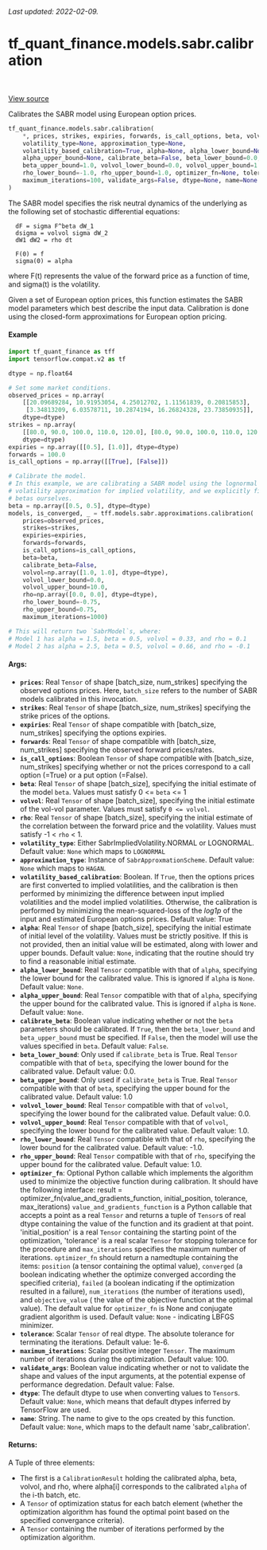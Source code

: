<!--
This file is generated by a tool. Do not edit directly.
For open-source contributions the docs will be updated automatically.
-->

*Last updated: 2022-02-09.*

<div itemscope itemtype="http://developers.google.com/ReferenceObject">
<meta itemprop="name" content="tf_quant_finance.models.sabr.calibration" />
<meta itemprop="path" content="Stable" />
</div>

# tf_quant_finance.models.sabr.calibration

<!-- Insert buttons and diff -->

<table class="tfo-notebook-buttons tfo-api" align="left">
</table>

<a target="_blank" href="https://github.com/google/tf-quant-finance/blob/master/tf_quant_finance/models/sabr/approximations/calibration.py">View source</a>



Calibrates the SABR model using European option prices.

```python
tf_quant_finance.models.sabr.calibration(
    *, prices, strikes, expiries, forwards, is_call_options, beta, volvol, rho,
    volatility_type=None, approximation_type=None,
    volatility_based_calibration=True, alpha=None, alpha_lower_bound=None,
    alpha_upper_bound=None, calibrate_beta=False, beta_lower_bound=0.0,
    beta_upper_bound=1.0, volvol_lower_bound=0.0, volvol_upper_bound=1.0,
    rho_lower_bound=-1.0, rho_upper_bound=1.0, optimizer_fn=None, tolerance=1e-06,
    maximum_iterations=100, validate_args=False, dtype=None, name=None
)
```



<!-- Placeholder for "Used in" -->

The SABR model specifies the risk neutral dynamics of the underlying as the
following set of stochastic differential equations:

```
  dF = sigma F^beta dW_1
  dsigma = volvol sigma dW_2
  dW1 dW2 = rho dt

  F(0) = f
  sigma(0) = alpha
```
where F(t) represents the value of the forward price as a function of time,
and sigma(t) is the volatility.

Given a set of European option prices, this function estimates the SABR model
parameters which best describe the input data. Calibration is done using the
closed-form approximations for European option pricing.

#### Example

```python
import tf_quant_finance as tff
import tensorflow.compat.v2 as tf

dtype = np.float64

# Set some market conditions.
observed_prices = np.array(
    [[20.09689284, 10.91953054, 4.25012702, 1.11561839, 0.20815853],
     [3.34813209, 6.03578711, 10.2874194, 16.26824328, 23.73850935]],
    dtype=dtype)
strikes = np.array(
    [[80.0, 90.0, 100.0, 110.0, 120.0], [80.0, 90.0, 100.0, 110.0, 120.0]],
    dtype=dtype)
expiries = np.array([[0.5], [1.0]], dtype=dtype)
forwards = 100.0
is_call_options = np.array([[True], [False]])

# Calibrate the model.
# In this example, we are calibrating a SABR model using the lognormal
# volatility approximation for implied volatility, and we explicitly fix the
# betas ourselves.
beta = np.array([0.5, 0.5], dtype=dtype)
models, is_converged, _ = tff.models.sabr.approximations.calibration(
    prices=observed_prices,
    strikes=strikes,
    expiries=expiries,
    forwards=forwards,
    is_call_options=is_call_options,
    beta=beta,
    calibrate_beta=False,
    volvol=np.array([1.0, 1.0], dtype=dtype),
    volvol_lower_bound=0.0,
    volvol_upper_bound=10.0,
    rho=np.array([0.0, 0.0], dtype=dtype),
    rho_lower_bound=-0.75,
    rho_upper_bound=0.75,
    maximum_iterations=1000)

# This will return two `SabrModel`s, where:
# Model 1 has alpha = 1.5, beta = 0.5, volvol = 0.33, and rho = 0.1
# Model 2 has alpha = 2.5, beta = 0.5, volvol = 0.66, and rho = -0.1

```

#### Args:


* <b>`prices`</b>: Real `Tensor` of shape [batch_size, num_strikes] specifying the
  observed options prices. Here, `batch_size` refers to the number of SABR
  models calibrated in this invocation.
* <b>`strikes`</b>: Real `Tensor` of shape [batch_size, num_strikes] specifying the
  strike prices of the options.
* <b>`expiries`</b>: Real `Tensor` of shape compatible with [batch_size, num_strikes]
  specifying the options expiries.
* <b>`forwards`</b>: Real `Tensor` of shape compatible with [batch_size, num_strikes]
  specifying the observed forward prices/rates.
* <b>`is_call_options`</b>: Boolean `Tensor` of shape compatible with [batch_size,
  num_strikes] specifying whether or not the prices correspond to a call
  option (=True) or a put option (=False).
* <b>`beta`</b>: Real `Tensor` of shape [batch_size], specifying the initial estimate
  of the model `beta`. Values must satisfy 0 <= `beta` <= 1
* <b>`volvol`</b>: Real `Tensor` of shape [batch_size], specifying the initial estimate
  of the vol-vol parameter. Values must satisfy `0 <= volvol`.
* <b>`rho`</b>: Real `Tensor` of shape [batch_size], specifying the initial estimate of
  the correlation between the forward price and the volatility. Values must
  satisfy -1 < `rho` < 1.
* <b>`volatility_type`</b>: Either SabrImpliedVolatility.NORMAL or LOGNORMAL.
  Default value: `None` which maps to `LOGNORMAL`
* <b>`approximation_type`</b>: Instance of `SabrApproxmationScheme`.
  Default value: `None` which maps to `HAGAN`.
* <b>`volatility_based_calibration`</b>: Boolean. If `True`, then the options prices
  are first converted to implied volatilities, and the calibration is then
  performed by minimizing the difference between input implied volatilities
  and the model implied volatilities. Otherwise, the calibration is
  performed by minimizing the mean-squared-loss of the *log1p* of the input
  and estimated European options prices.
  Default value: True
* <b>`alpha`</b>: Real `Tensor` of shape [batch_size], specifying the initial estimate
  of initial level of the volatility. Values must be strictly positive. If
  this is not provided, then an initial value will be estimated, along with
  lower and upper bounds.
  Default value: `None`, indicating that the routine should try to find a
    reasonable initial estimate.
* <b>`alpha_lower_bound`</b>: Real `Tensor` compatible with that of `alpha`, specifying
  the lower bound for the calibrated value. This is ignored if `alpha` is
  `None`.
  Default value: `None`.
* <b>`alpha_upper_bound`</b>: Real `Tensor` compatible with that of `alpha`, specifying
  the upper bound for the calibrated value. This is ignored if `alpha` is
  `None`.
  Default value: `None`.
* <b>`calibrate_beta`</b>: Boolean value indicating whether or not the `beta`
  parameters should be calibrated. If `True`, then the `beta_lower_bound`
  and `beta_upper_bound` must be specified. If `False`, then the model will
  use the values specified in `beta`.
  Default value: `False`.
* <b>`beta_lower_bound`</b>: Only used if `calibrate_beta` is True. Real `Tensor`
  compatible with that of `beta`, specifying the lower bound for the
  calibrated value.
  Default value: 0.0.
* <b>`beta_upper_bound`</b>: Only used if `calibrate_beta` is True. Real `Tensor`
  compatible with that of `beta`, specifying the upper bound for the
  calibrated value.
  Default value: 1.0
* <b>`volvol_lower_bound`</b>: Real `Tensor` compatible with that of `volvol`,
  specifying the lower bound for the calibrated value.
  Default value: 0.0.
* <b>`volvol_upper_bound`</b>: Real `Tensor` compatible with that of `volvol`,
  specifying the lower bound for the calibrated value.
  Default value: 1.0.
* <b>`rho_lower_bound`</b>: Real `Tensor` compatible with that of `rho`, specifying the
  lower bound for the calibrated value.
  Default value: -1.0.
* <b>`rho_upper_bound`</b>: Real `Tensor` compatible with that of `rho`, specifying the
  upper bound for the calibrated value.
  Default value: 1.0.
* <b>`optimizer_fn`</b>: Optional Python callable which implements the algorithm used
  to minimize the objective function during calibration. It should have
  the following interface: result =
    optimizer_fn(value_and_gradients_function, initial_position, tolerance,
    max_iterations) `value_and_gradients_function` is a Python callable that
    accepts a point as a real `Tensor` and returns a tuple of `Tensor`s of
    real dtype containing the value of the function and its gradient at that
    point. 'initial_position' is a real `Tensor` containing the starting
    point of the optimization, 'tolerance' is a real scalar `Tensor` for
    stopping tolerance for the procedure and `max_iterations` specifies the
    maximum number of iterations.
  `optimizer_fn` should return a namedtuple containing the items: `position`
    (a tensor containing the optimal value), `converged` (a boolean
    indicating whether the optimize converged according the specified
    criteria), `failed` (a boolean indicating if the optimization resulted
    in a failure), `num_iterations` (the number of iterations used), and
    `objective_value` ( the value of the objective function at the optimal
    value). The default value for `optimizer_fn` is None and conjugate
    gradient algorithm is used.
  Default value: `None` - indicating LBFGS minimizer.
* <b>`tolerance`</b>: Scalar `Tensor` of real dtype. The absolute tolerance for
  terminating the iterations.
  Default value: 1e-6.
* <b>`maximum_iterations`</b>: Scalar positive integer `Tensor`. The maximum number of
  iterations during the optimization.
  Default value: 100.
* <b>`validate_args`</b>: Boolean value indicating whether or not to validate the shape
  and values of the input arguments, at the potential expense of performance
  degredation.
  Default value: False.
* <b>`dtype`</b>: The default dtype to use when converting values to `Tensor`s.
  Default value: `None`, which means that default dtypes inferred by
    TensorFlow are used.
* <b>`name`</b>: String. The name to give to the ops created by this function.
  Default value: `None`, which maps to the default name 'sabr_calibration'.


#### Returns:

A Tuple of three elements:
* The first is a `CalibrationResult` holding the calibrated alpha, beta,
  volvol, and rho, where alpha[i] corresponds to the calibrated `alpha` of
  the i-th batch, etc.
* A `Tensor` of optimization status for each batch element (whether the
  optimization algorithm has found the optimal point based on the specified
  convergance criteria).
* A `Tensor` containing the number of iterations performed by the
  optimization algorithm.
